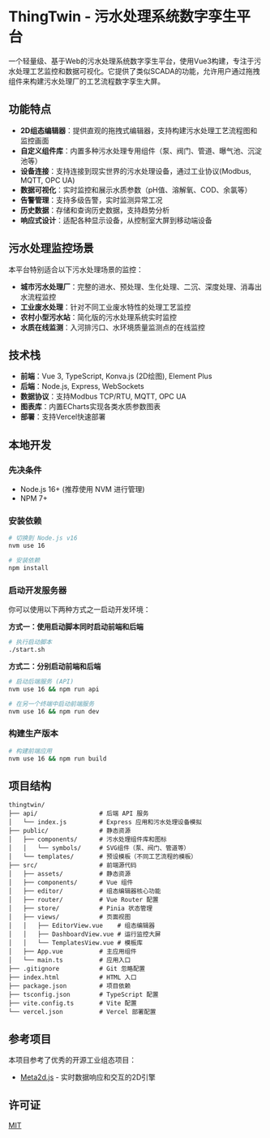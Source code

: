# ThingTwin - 污水处理系统数字孪生平台

一个轻量级、基于Web的污水处理系统数字孪生平台，使用Vue3构建，专注于污水处理工艺监控和数据可视化。它提供了类似SCADA的功能，允许用户通过拖拽组件来构建污水处理厂的工艺流程数字孪生大屏。

## 功能特点

- **2D组态编辑器**：提供直观的拖拽式编辑器，支持构建污水处理工艺流程图和监控画面
- **自定义组件库**：内置多种污水处理专用组件（泵、阀门、管道、曝气池、沉淀池等）
- **设备连接**：支持连接到现实世界的污水处理设备，通过工业协议(Modbus, MQTT, OPC UA)
- **数据可视化**：实时监控和展示水质参数（pH值、溶解氧、COD、余氯等）
- **告警管理**：支持多级告警，实时监测异常工况
- **历史数据**：存储和查询历史数据，支持趋势分析
- **响应式设计**：适配各种显示设备，从控制室大屏到移动端设备

## 污水处理监控场景

本平台特别适合以下污水处理场景的监控：

- **城市污水处理厂**：完整的进水、预处理、生化处理、二沉、深度处理、消毒出水流程监控
- **工业废水处理**：针对不同工业废水特性的处理工艺监控
- **农村小型污水站**：简化版的污水处理系统实时监控
- **水质在线监测**：入河排污口、水环境质量监测点的在线监控

## 技术栈

- **前端**：Vue 3, TypeScript, Konva.js (2D绘图), Element Plus
- **后端**：Node.js, Express, WebSockets
- **数据协议**：支持Modbus TCP/RTU, MQTT, OPC UA
- **图表库**：内置ECharts实现各类水质参数图表
- **部署**：支持Vercel快速部署

## 本地开发

### 先决条件

- Node.js 16+ (推荐使用 NVM 进行管理)
- NPM 7+

### 安装依赖

```bash
# 切换到 Node.js v16
nvm use 16

# 安装依赖
npm install
```

### 启动开发服务器

你可以使用以下两种方式之一启动开发环境：

**方式一：使用启动脚本同时启动前端和后端**

```bash
# 执行启动脚本
./start.sh
```

**方式二：分别启动前端和后端**

```bash
# 启动后端服务 (API)
nvm use 16 && npm run api

# 在另一个终端中启动前端服务
nvm use 16 && npm run dev
```

### 构建生产版本

```bash
# 构建前端应用
nvm use 16 && npm run build
```

## 项目结构

```
thingtwin/
├── api/                 # 后端 API 服务
│   └── index.js         # Express 应用和污水处理设备模拟
├── public/              # 静态资源
│   ├── components/      # 污水处理组件库和图标
│   │   └── symbols/     # SVG组件（泵、阀门、管道等）
│   └── templates/       # 预设模板（不同工艺流程的模板）
├── src/                 # 前端源代码
│   ├── assets/          # 静态资源
│   ├── components/      # Vue 组件
│   ├── editor/          # 组态编辑器核心功能
│   ├── router/          # Vue Router 配置
│   ├── store/           # Pinia 状态管理
│   ├── views/           # 页面视图
│   │   ├── EditorView.vue    # 组态编辑器
│   │   ├── DashboardView.vue # 运行监控大屏
│   │   └── TemplatesView.vue # 模板库
│   ├── App.vue          # 主应用组件
│   └── main.ts          # 应用入口
├── .gitignore           # Git 忽略配置
├── index.html           # HTML 入口
├── package.json         # 项目依赖
├── tsconfig.json        # TypeScript 配置
├── vite.config.ts       # Vite 配置
└── vercel.json          # Vercel 部署配置
```

## 参考项目

本项目参考了优秀的开源工业组态项目：
- [Meta2d.js](https://github.com/le5le-com/meta2d.js) - 实时数据响应和交互的2D引擎

## 许可证

[MIT](LICENSE) 